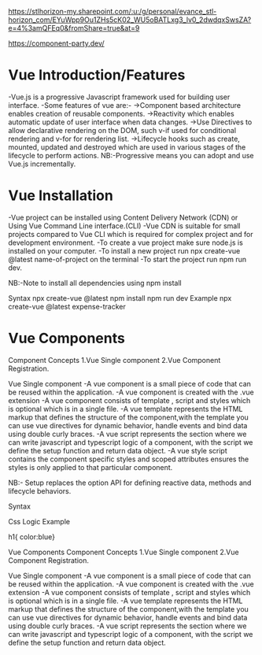 
https://stlhorizon-my.sharepoint.com/:u:/g/personal/evance_stl-horizon_com/EYuWpp9Ou1ZHs5cK02_WU5oBATLxg3_lv0_2dwdqxSwsZA?e=4%3amQFEq0&fromShare=true&at=9

https://component-party.dev/

# Vue Introduction/Features
-Vue.js is a progressive Javascript framework used for building user interface.
-Some features of vue are:-
->Component based architecture enables creation of reusable components.
->Reactivity which enables automatic update of user interface when data changes.
->Use Directives to allow declarative rendering on the DOM, such v-if used for conditional rendering and v-for for rendering list.
->Lifecycle hooks such as create, mounted, updated and destroyed which are used in various stages of the lifecycle to perform actions.
NB:-Progressive means you can adopt and use Vue.js incrementally.

# Vue Installation
-Vue project can be installed using Content Delivery Network (CDN) or Using Vue Command Line interface.(CLI)
-Vue CDN is suitable for small projects compared to Vue CLI which is required for complex project and for development environment.
-To create a vue project make sure node.js is installed on your computer.
-To install a new project run npx create-vue @latest name-of-project on the terminal
-To start the project run npm run dev.

NB:-Note to install all dependencies using npm install

Syntax
npx create-vue @latest <Project name>
npm install
npm run dev
Example
npx create-vue @latest expense-tracker


# Vue Components
Component Concepts
1.Vue Single component
2.Vue Component Registration.

Vue Single component
-A vue component is a small piece of code that can be reused within the application.
-A vue component is created with the .vue extension
-A vue component consists of template , script and styles which is optional which is in a single file.
-A vue template represents the HTML markup that defines the structure of the component,with the template you can use vue directives for dynamic behavior, handle events and bind data using double curly braces.
-A vue script represents the section where we can write javascript and typescript logic of a component, with the script we define the setup function and return data object.
-A vue style script contains the component specific styles and scoped attributes ensures the styles is only applied to that particular component.

NB:- Setup replaces the option API for defining reactive data, methods and lifecycle behaviors.


Syntax
<template><HtmlElement></HtmlElement></template>
<script>
     setup(){}
     return{}
</script>
<styles>Css Logic</styles>
Example
<template>
    <h1>{{}}</h1>
    <button @click=”increment”>Increase</button>
</template>

<script>
    setup(){
      export default(){
        const title = ref(“Vue);
        const increment =()=>title.value = “Incremented”;
       }

       return{title,increment }
        }
</script>

<styles>
    h1{ color:blue}
</styles>




Vue Components
Component Concepts
1.Vue Single component
2.Vue Component Registration.

 Vue Single component
 -A vue component is a small piece of code that can be reused within the application.
-A vue component is created with the .vue extension
-A vue component consists of template , script and styles which is optional which is in a single file.
-A vue template represents the HTML markup that defines the structure of the component,with the template you can use vue directives for dynamic behavior, handle events and bind data using double curly braces.
-A vue script represents the section where we can write javascript and typescript logic of a component, with the script we define the setup function and return data object.


